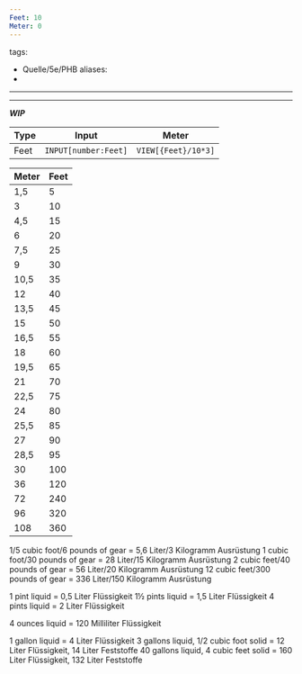 ```yaml
---
Feet: 10
Meter: 0
---
```

tags:
- Quelle/5e/PHB
aliases:
- 
---
---

***WIP***

| Type | Input                | Meter               |
| ---- | -------------------- | ------------------- |
| Feet | `INPUT[number:Feet]` | `VIEW[{Feet}/10*3]` |

| Meter | Feet |
| ----- | ---- |
| 1,5   | 5    |
| 3     | 10   |
| 4,5   | 15   |
| 6     | 20   |
| 7,5   | 25   |
| 9     | 30   |
| 10,5  | 35   |
| 12    | 40   |
| 13,5  | 45   |
| 15    | 50   |
| 16,5  | 55   |
| 18    | 60   |
| 19,5  | 65   |
| 21    | 70   |
| 22,5  | 75   |
| 24    | 80   |
| 25,5  | 85   |
| 27    | 90   |
| 28,5  | 95   |
| 30    | 100  |
| 36    | 120  |
| 72    | 240  |
| 96    | 320  |
| 108   | 360  |


1/5 cubic foot/6 pounds of gear = 5,6 Liter/3 Kilogramm Ausrüstung
1 cubic foot/30 pounds of gear = 28 Liter/15 Kilogramm Ausrüstung
2 cubic feet/40 pounds of gear = 56 Liter/20 Kilogramm Ausrüstung
12 cubic feet/300 pounds of gear = 336 Liter/150 Kilogramm Ausrüstung

1 pint liquid = 0,5 Liter Flüssigkeit
1½ pints liquid = 1,5 Liter Flüssigkeit
4 pints liquid = 2 Liter Flüssigkeit

4 ounces liquid = 120 Milliliter Flüssigkeit

1 gallon liquid = 4 Liter Flüssigkeit
3 gallons liquid, 1/2 cubic foot solid = 12 Liter Flüssigkeit, 14 Liter Feststoffe
40 gallons liquid, 4 cubic feet solid = 160 Liter Flüssigkeit, 132 Liter Feststoffe